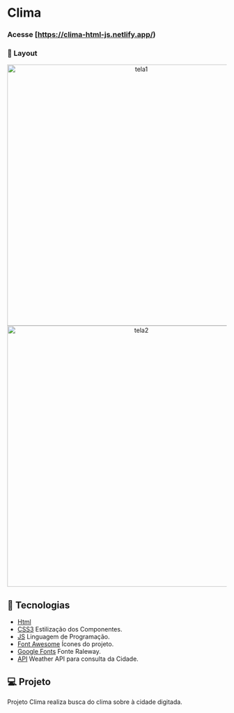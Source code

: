 # Clima

### Acesse [https://clima-html-js.netlify.app/)

### 📱 Layout

<p align="center">
  <img alt="tela1" src="https://ik.imagekit.io/aowlcgixdo/weather/weathera_Cc3gd4Ih5.png?ik-sdk-version=javascript-1.4.3&updatedAt=1664913261452" width="600" >
  
  <img alt="tela2" src="https://ik.imagekit.io/aowlcgixdo/weather/weather_tU51mJmVh.png?ik-sdk-version=javascript-1.4.3&updatedAt=1664913262120" width="600" >
</p>

## 🚀 Tecnologias

- [Html](https://developer.mozilla.org/pt-BR/docs/Web/HTML)
- [CSS3](https://developer.mozilla.org/pt-BR/docs/Web/CSS) Estilização dos Componentes.
- [JS](https://developer.mozilla.org/pt-BR/docs/Web/JavaScript) Linguagem de Programação.
- [Font Awesome](https://fontawesome.com/) Ícones do projeto.
- [Google Fonts](https://fonts.google.com/) Fonte Raleway.
- [API](https://openweathermap.org/api) Weather API para consulta da Cidade.

## 💻 Projeto

Projeto Clima realiza busca do clima sobre à cidade digitada.

